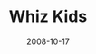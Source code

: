 ---
layout: media
category: media
title: "Whiz Kids"
date: 2008-10-17
description: "Whiz Kids mentoring and tutoring allows adults to connect with and tutor students and change lives."
tag: 
 - whiz-kids
 - reachout
yt-video-id: "I6-z30CH_5A"
video: "http://s3.amazonaws.com/crossroads-media/other-media/video/whizkids.mp4"
video-poster: "http://s3.amazonaws.com/crossroads-media/images/whizkids-still.jpg"
---